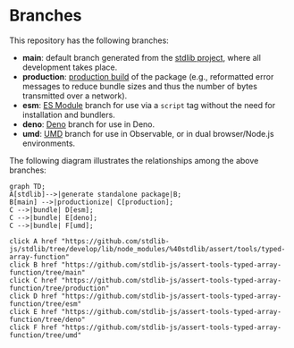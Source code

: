 <!--

@license Apache-2.0

Copyright (c) 2022 The Stdlib Authors.

Licensed under the Apache License, Version 2.0 (the "License");
you may not use this file except in compliance with the License.
You may obtain a copy of the License at

    http://www.apache.org/licenses/LICENSE-2.0

Unless required by applicable law or agreed to in writing, software
distributed under the License is distributed on an "AS IS" BASIS,
WITHOUT WARRANTIES OR CONDITIONS OF ANY KIND, either express or implied.
See the License for the specific language governing permissions and
limitations under the License.

-->

# Branches

This repository has the following branches:

-   **main**: default branch generated from the [stdlib project][stdlib-url], where all development takes place.
-   **production**: [production build][production-url] of the package (e.g., reformatted error messages to reduce bundle sizes and thus the number of bytes transmitted over a network).
-   **esm**: [ES Module][esm-url] branch for use via a `script` tag without the need for installation and bundlers.
-   **deno**: [Deno][deno-url] branch for use in Deno.
-   **umd**: [UMD][umd-url] branch for use in Observable, or in dual browser/Node.js environments.

The following diagram illustrates the relationships among the above branches:

```mermaid
graph TD;
A[stdlib]-->|generate standalone package|B;
B[main] -->|productionize| C[production];
C -->|bundle| D[esm];
C -->|bundle| E[deno];
C -->|bundle| F[umd];

click A href "https://github.com/stdlib-js/stdlib/tree/develop/lib/node_modules/%40stdlib/assert/tools/typed-array-function"
click B href "https://github.com/stdlib-js/assert-tools-typed-array-function/tree/main"
click C href "https://github.com/stdlib-js/assert-tools-typed-array-function/tree/production"
click D href "https://github.com/stdlib-js/assert-tools-typed-array-function/tree/esm"
click E href "https://github.com/stdlib-js/assert-tools-typed-array-function/tree/deno"
click F href "https://github.com/stdlib-js/assert-tools-typed-array-function/tree/umd"
```

[stdlib-url]: https://github.com/stdlib-js/stdlib/tree/develop/lib/node_modules/%40stdlib/assert/tools/typed-array-function
[production-url]: https://github.com/stdlib-js/assert-tools-typed-array-function/tree/production
[deno-url]: https://github.com/stdlib-js/assert-tools-typed-array-function/tree/deno
[umd-url]: https://github.com/stdlib-js/assert-tools-typed-array-function/tree/umd
[esm-url]: https://github.com/stdlib-js/assert-tools-typed-array-function/tree/esm